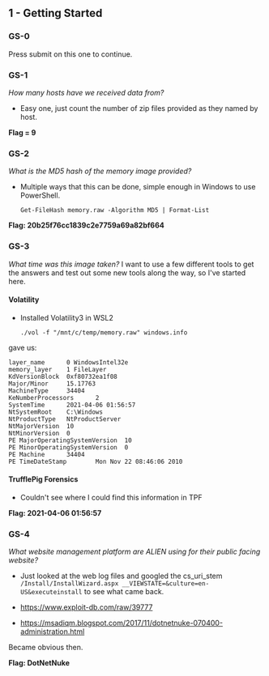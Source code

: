 ## 1 - Getting Started
### GS-0
Press submit on this one to continue.
### GS-1
*How many hosts have we received data from?*

* Easy one, just count the number of zip files provided as they named by host.

**Flag = 9**

### GS-2
*What is the MD5 hash of the memory image provided?*

* Multiple ways that this can be done, simple enough in Windows to use PowerShell.

  ```Get-FileHash memory.raw -Algorithm MD5 | Format-List```

**Flag: 20b25f76cc1839c2e7759a69a82bf664**

### GS-3
*What time was this image taken?*
I want to use a few different tools to get the answers and test out some new tools along the way, so I've started here.

#### Volatility
* Installed Volatility3 in WSL2
  
  ```./vol -f "/mnt/c/temp/memory.raw" windows.info```

gave us:

``` 
layer_name      0 WindowsIntel32e
memory_layer    1 FileLayer
KdVersionBlock  0xf80732ea1f08
Major/Minor     15.17763
MachineType     34404
KeNumberProcessors      2
SystemTime      2021-04-06 01:56:57
NtSystemRoot    C:\Windows
NtProductType   NtProductServer
NtMajorVersion  10
NtMinorVersion  0
PE MajorOperatingSystemVersion  10
PE MinorOperatingSystemVersion  0
PE Machine      34404
PE TimeDateStamp        Mon Nov 22 08:46:06 2010
```

#### TrufflePig Forensics
 * Couldn't see where I could find this information in TPF

**Flag: 2021-04-06 01:56:57**

### GS-4
*What website management platform are ALIEN using for their public facing website?*
* Just looked at the web log files and googled the cs_uri_stem `/Install/InstallWizard.aspx __VIEWSTATE=&culture=en-US&executeinstall` to see what came back.

* https://www.exploit-db.com/raw/39777
* https://msadiqm.blogspot.com/2017/11/dotnetnuke-070400-administration.html

Became obvious then.

**Flag: DotNetNuke**